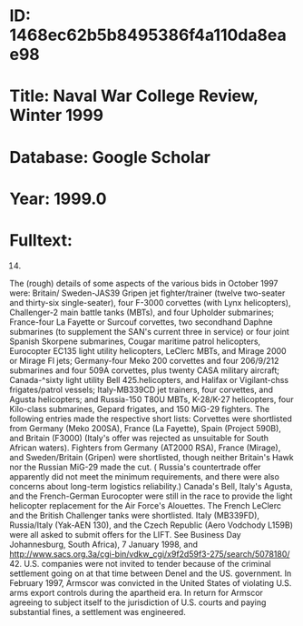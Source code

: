 # ID: 1468ec62b5b8495386f4a110da8eae98
# Title: Naval War College Review, Winter 1999
# Database: Google Scholar
# Year: 1999.0
# Fulltext:
14.
The (rough) details of some aspects of the various bids in October 1997 were: Britain/ Sweden-JAS39 Gripen jet fighter/trainer (twelve two-seater and thirty-six single-seater), four F-3000 corvettes (with Lynx helicopters), Challenger-2 main battle tanks (MBTs), and four Upholder submarines; France-four La Fayette or Surcouf corvettes, two secondhand Daphne submarines (to supplement the SAN's current three in service) or four joint Spanish Skorpene submarines, Cougar maritime patrol helicopters, Eurocopter EC135 light utility helicopters, LeClerc MBTs, and Mirage 2000 or Mirage Fl jets; Germany-four Meko 200 corvettes and four 206/9/212 submarines and four 509A corvettes, plus twenty CASA military aircraft; Canada-^sixty light utility Bell 425.helicopters, and Halifax or Vigilant-chss frigates/patrol vessels; Italy-MB339CD jet trainers, four corvettes, and Agusta helicopters; and Russia-150 T80U MBTs, K-28/K-27 helicopters, four Kilo-class submarines, Gepard frigates, and 150 MiG-29 fighters.
The following entries made the respective short lists: Corvettes were shortlisted from Germany (Meko 200SA), France (La Fayette), Spain (Project 590B), and Britain (F3000) (Italy's offer was rejected as unsuitable for South African waters).
Fighters from Germany (AT2000 RSA), France (Mirage), and Sweden/Britain (Gripen) were shortlisted, though neither Britain's Hawk nor the Russian MiG-29 made the cut. (
Russia's countertrade offer apparently did not meet the minimum requirements, and there were also concerns about long-term logistics reliability.)
Canada's Bell, Italy's Agusta, and the French-German Eurocopter were still in the race to provide the light helicopter replacement for the Air Force's Alouettes.
The French LeClerc and the British Challenger tanks were shortlisted.
Italy (MB339FD), Russia/Italy (Yak-AEN 130), and the Czech Republic (Aero Vodchody L159B) were all asked to submit offers for the LIFT.
See Business Day Johannesburg, South Africa), 7 January 1998, and http://www.sacs.org.3a/cgi-bin/vdkw_cgi/x9f2d59f3-275/search/5078180/ 42.
U.S. companies were not invited to tender because of the criminal settlement going on at that time between Denel and the US.
government.
In February 1997, Armscor was convicted in the United States of violating U.S. arms export controls during the apartheid era.
In return for Armscor agreeing to subject itself to the jurisdiction of U.S. courts and paying substantial fines, a settlement was engineered.